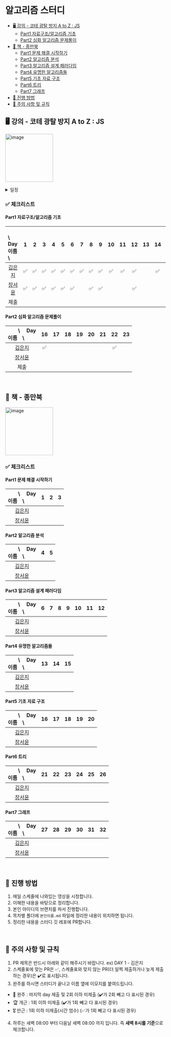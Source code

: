# 알고리즘 스터디

- [🖥️ 강의 - 코테 광탈 방지 A to Z : JS](#️-강의---코테-광탈-방지-a-to-z--js)
  - [Part1 자료구조/알고리즘 기초](#part1-자료구조알고리즘-기초)
  - [Part2 심화 알고리즘 문제풀이](#part2-심화-알고리즘-문제풀이)
- [📖 책 - 종만북](#-책---종만북)
  - [Part1 문제 해결 시작하기](#part1-문제-해결-시작하기)
  - [Part2 알고리즘 분석](#part2-알고리즘-분석)
  - [Part3 알고리즘 설계 패러다임](#part3-알고리즘-설계-패러다임)
  - [Part4 유명한 알고리즘들](#part4-유명한-알고리즘들)
  - [Part5 기초 자료 구조](#part5-기초-자료-구조)
  - [Part6 트리](#part6-트리)
  - [Part7 그래프](#part7-그래프)
- [📌 진행 방법](#-진행-방법)
- [📌 주의 사항 및 규칙](#-주의-사항-및-규칙)

## 🖥️ 강의 - 코테 광탈 방지 A to Z : JS

[<img width="150" alt="image" src="https://github.com/pipisebastian/algorithm-study/assets/78250089/7c9ab0ec-1550-4ef7-96a4-3e552bd08589">](https://school.programmers.co.kr/learn/courses/13213/13213-%EC%BD%94%EB%94%A9%ED%85%8C%EC%8A%A4%ED%8A%B8-%EA%B4%91%ED%83%88-%EB%B0%A9%EC%A7%80-a-to-z-javascript)

<details>
<summary>일정</summary>
<div markdown="1">

> **1주차** (12 / 4 ~ 12 / 9)

| DAY 1 (월) | DAY 2 (화) | DAY 3 (수) | DAY 4 (목) | DAY 5 (금) | DAY 6 (토) |
| :--------: | :--------: | :--------: | :--------: | :--------: | :--------: |
|    ch1     |    ch2     |    ch3     |    ch4     |    ch5     |    ch6     |

> **2주차** (12 / 11 ~ 12 / 13)

| DAY 7 (월) | DAY 8 (화) | DAY 9 (수) |
| :--------: | :--------: | :--------: |
|    ch7     |    ch8     |    ch9     |

> **3주차** (12 / 27 ~ 1 / ?? )

| DAY 10 (월) | DAY 11 (화) | DAY 12 (수) |
| :---------: | :---------: | :---------: |
|    ch10     |    ch11     |    ch12     |

> **?**

| DAY 13 | DAY 14 | DAY 15 |
| :----: | :----: | :----: |
|  ch13  |  ch14  |  ch15  |

> **??**

| DAY 20 | DAY 21 | DAY 22 | DAY 23 |
| :----: | :----: | :----: | :----: |
|  ch20  |  ch21  |  ch22  |  ch23  |

</div>
</details>

### ✅ 체크리스트

#### Part1 자료구조/알고리즘 기초

| 　　\　 Day<br>이름　\                                      |  1  |  2  |  3  |  4  |  5  |  6  |  7  |  8  |  9  | 10  | 11  | 12  | 13  | 14  | 15  |
| :---------------------------------------------------------- | :-: | :-: | :-: | :-: | :-: | :-: | :-: | :-: | :-: | :-: | :-: | :-: | :-: | :-: | :-: |
| <center>[김은지](https://github.com/publdaze)</center>      | ✅  | ✅  | ✅  | ✅  | ✅  | ✅  | ✅  | ✅  | ✅  | ✅  | ✅  | ✅  |     | ✅  | ✅  |
| <center>[장서윤](https://github.com/pipisebastian)</center> | ✅  | ✅  | ✅  | ✅  | ✅  | ✅  |     | ✅  | ✅  |     |     | ✅  |
| <center>제출</center>                                       |

#### Part2 심화 알고리즘 문제풀이

| 　　\　 Day<br>이름　\                                      | 16  | 17  | 18  | 19  | 20  | 21  | 22  | 23  |
| :---------------------------------------------------------- | :-: | :-: | :-: | :-: | :-: | :-: | :-: | :-: |
| <center>[김은지](https://github.com/publdaze)</center>      | ✅  |     |     |     |     |     | ✅  |
| <center>[장서윤](https://github.com/pipisebastian)</center> |
| <center>제출</center>                                       |

<br/>

## 📖 책 - 종만북

<img width="150" alt="image" src="https://github.com/pipisebastian/algorithm-study/assets/78250089/bdf5d130-56ab-46d0-b6e0-fcbb9c5d6387">

### ✅ 체크리스트

#### Part1 문제 해결 시작하기

| 　　\　 Day<br>이름　\                                      |  1  |  2  |  3  |
| :---------------------------------------------------------- | :-: | :-: | :-: |
| <center>[김은지](https://github.com/publdaze)</center>      |
| <center>[장서윤](https://github.com/pipisebastian)</center> |

#### Part2 알고리즘 분석

| 　　\　 Day<br>이름　\                                      |  4  |  5  |
| :---------------------------------------------------------- | :-: | :-: |
| <center>[김은지](https://github.com/publdaze)</center>      |
| <center>[장서윤](https://github.com/pipisebastian)</center> |

#### Part3 알고리즘 설계 패러다임

| 　　\　 Day<br>이름　\                                      |  6  |  7  |  8  |  9  | 10  | 11  | 12  |
| :---------------------------------------------------------- | :-: | :-: | :-: | :-: | :-: | :-: | :-: |
| <center>[김은지](https://github.com/publdaze)</center>      |
| <center>[장서윤](https://github.com/pipisebastian)</center> |

#### Part4 유명한 알고리즘들

| 　　\　 Day<br>이름　\                                      | 13  | 14  | 15  |
| :---------------------------------------------------------- | :-: | :-: | :-: |
| <center>[김은지](https://github.com/publdaze)</center>      |
| <center>[장서윤](https://github.com/pipisebastian)</center> |

#### Part5 기초 자료 구조

| 　　\　 Day<br>이름　\                                      | 16  | 17  | 18  | 19  | 20  |
| :---------------------------------------------------------- | :-: | :-: | :-: | :-: | :-: |
| <center>[김은지](https://github.com/publdaze)</center>      |
| <center>[장서윤](https://github.com/pipisebastian)</center> |

#### Part6 트리

| 　　\　 Day<br>이름　\                                      | 21  | 22  | 23  | 24  | 25  | 26  |
| :---------------------------------------------------------- | :-: | :-: | :-: | :-: | :-: | :-: |
| <center>[김은지](https://github.com/publdaze)</center>      |
| <center>[장서윤](https://github.com/pipisebastian)</center> |

#### Part7 그래프

| 　　\　 Day<br>이름　\                                      | 27  | 28  | 29  | 30  | 31  | 32  |
| :---------------------------------------------------------- | :-: | :-: | :-: | :-: | :-: | :-: |
| <center>[김은지](https://github.com/publdaze)</center>      |
| <center>[장서윤](https://github.com/pipisebastian)</center> |

<br/>

## 📌 진행 방법

1. 매일 스케줄에 나와있는 영상을 시청합니다.
2. 이해한 내용을 바탕으로 정리합니다.
3. 본인 아이디의 브랜치를 파서 진행합니다.
4. 목차별 폴더에 `본인이름.md` 파일에 정리한 내용이 위치하면 됩니다.
5. 정리한 내용을 스터디 깃 레포에 PR합니다.

<br/>

## 📌 주의 사항 및 규칙

1. PR 제목은 반드시 아래와 같이 해주시기 바랍니다.
   ex) DAY 1 - 김은지
2. 스케줄표에 맞는 PR은 ✅, 스케줄표와 맞지 않는 PR(더 일찍 제출하거나 늦게 제출하는 경우)은 ✔️로 표시됩니다.
3. 완주를 하시면 스터디가 끝나고 이름 옆에 이모지를 붙여드립니다.

- 👑 완주 : 마지막 day 제출 및 2회 이하 미제출 (:heavy_check_mark:가 2회 빼고 다 표시된 경우)
- 🏆 개근 : 1회 이하 미제출 (:heavy_check_mark:가 1회 빼고 다 표시된 경우)
- 🎖 만근 : 1회 이하 미제출(시간 엄수) (✅가 1회 빼고 다 표시된 경우)

4. 하루는 새벽 08:00 부터 다음날 새벽 08:00 까지 입니다. 즉 **새벽 8시를 기준**으로 체크합니다.

